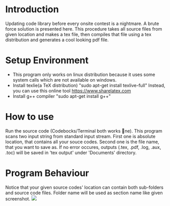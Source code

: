 # Introduction
Updating code library before every onsite contest is a nightmare. A brute force solution is
presented here. This procedure takes all source files from given location and makes a tex
file, then compiles that file using a tex distribution and generates a cool looking pdf file.
# Setup Environment
* This program only works on linux distribution because it uses some system calls which are
not available on windows.
* Install texlie(a TeX distribution)  "sudo apt-get install texlive-full" Instead, you can use this online tool https://www.sharelatex.com
* Install g++ compiler "sudo apt-get install g++"
# How to use
Run the source code (Codebocks/Terminal both works ne). This program scans two input
string from standard input stream. First one is absolute location, that contains all your souce
codes. Second one is the file name, that you want to save as. If no error occures, outputs
(.tex, .pdf, .log, .aux, .toc) will be saved in 'tex output' under 'Documents' directory.
# Program Behaviour
Notice that your given source codes' location can contain both sub-folders and source
code files. Folder name will be used as section name like given screenshot.
![](https://imgur.com/a/EkW9IT1) 
